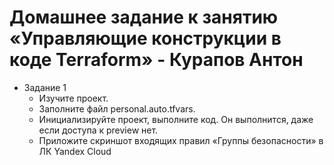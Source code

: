 # Домашнее задание к занятию «Управляющие конструкции в коде Terraform» - Курапов Антон

* Задание 1
  *  Изучите проект.
  *  Заполните файл personal.auto.tfvars.
  *  Инициализируйте проект, выполните код. Он выполнится, даже если доступа к preview нет.
  *  Приложите скриншот входящих правил «Группы безопасности» в ЛК Yandex Cloud

